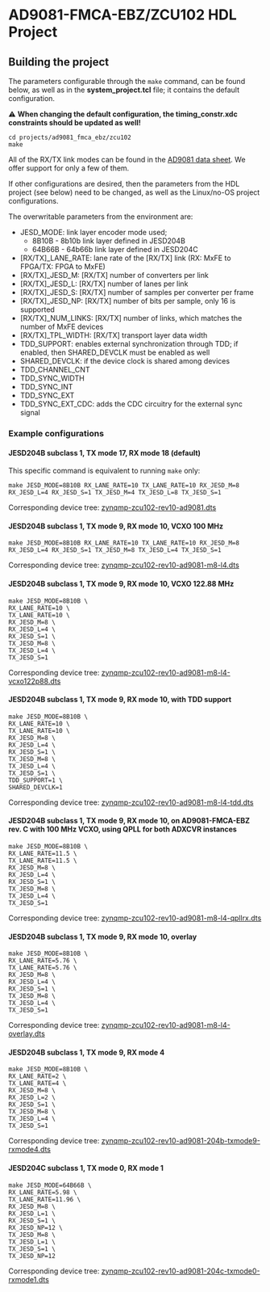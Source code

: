 # AD9081-FMCA-EBZ/ZCU102 HDL Project

## Building the project

The parameters configurable through the `make` command, can be found below, as well as in the **system_project.tcl** file; it contains the default configuration.

:warning: **When changing the default configuration, the timing_constr.xdc constraints should be updated as well!**

```
cd projects/ad9081_fmca_ebz/zcu102
make
```

All of the RX/TX link modes can be found in the [AD9081 data sheet](https://www.analog.com/media/en/technical-documentation/user-guides/ad9081-ad9082-ug-1578.pdf). We offer support for only a few of them.

If other configurations are desired, then the parameters from the HDL project (see below) need to be changed, as well as the Linux/no-OS project configurations.

The overwritable parameters from the environment are:

- JESD_MODE: link layer encoder mode used; 
  - 8B10B - 8b10b link layer defined in JESD204B
  - 64B66B - 64b66b link layer defined in JESD204C
- [RX/TX]_LANE_RATE: lane rate of the [RX/TX] link (RX: MxFE to FPGA/TX: FPGA to MxFE)
- [RX/TX]_JESD_M: [RX/TX] number of converters per link
- [RX/TX]_JESD_L: [RX/TX] number of lanes per link
- [RX/TX]_JESD_S: [RX/TX] number of samples per converter per frame
- [RX/TX]_JESD_NP: [RX/TX] number of bits per sample, only 16 is supported
- [RX/TX]_NUM_LINKS: [RX/TX] number of links, which matches the number of MxFE devices
- [RX/TX]_TPL_WIDTH: [RX/TX] transport layer data width
- TDD_SUPPORT: enables external synchronization through TDD; if enabled, then SHARED_DEVCLK must be enabled as well
- SHARED_DEVCLK: if the device clock is shared among devices
- TDD_CHANNEL_CNT
- TDD_SYNC_WIDTH
- TDD_SYNC_INT
- TDD_SYNC_EXT
- TDD_SYNC_EXT_CDC: adds the CDC circuitry for the external sync signal

### Example configurations

#### JESD204B subclass 1, TX mode 17, RX mode 18 (default)

This specific command is equivalent to running `make` only:

```
make JESD_MODE=8B10B RX_LANE_RATE=10 TX_LANE_RATE=10 RX_JESD_M=8 RX_JESD_L=4 RX_JESD_S=1 TX_JESD_M=4 TX_JESD_L=8 TX_JESD_S=1
```

Corresponding device tree: [zynqmp-zcu102-rev10-ad9081.dts](https://github.com/analogdevicesinc/linux/blob/main/arch/arm64/boot/dts/xilinx/zynqmp-zcu102-rev10-ad9081.dts)

#### JESD204B subclass 1, TX mode 9, RX mode 10, VCXO 100 MHz

```
make JESD_MODE=8B10B RX_LANE_RATE=10 TX_LANE_RATE=10 RX_JESD_M=8 RX_JESD_L=4 RX_JESD_S=1 TX_JESD_M=8 TX_JESD_L=4 TX_JESD_S=1
```

Corresponding device tree: [zynqmp-zcu102-rev10-ad9081-m8-l4.dts](https://github.com/analogdevicesinc/linux/blob/main/arch/arm64/boot/dts/xilinx/zynqmp-zcu102-rev10-ad9081-m8-l4.dts)

#### JESD204B subclass 1, TX mode 9, RX mode 10, VCXO 122.88 MHz

```
make JESD_MODE=8B10B \
RX_LANE_RATE=10 \
TX_LANE_RATE=10 \
RX_JESD_M=8 \
RX_JESD_L=4 \
RX_JESD_S=1 \
TX_JESD_M=8 \
TX_JESD_L=4 \
TX_JESD_S=1
```

Corresponding device tree: [zynqmp-zcu102-rev10-ad9081-m8-l4-vcxo122p88.dts](https://github.com/analogdevicesinc/linux/blob/main/arch/arm64/boot/dts/xilinx/zynqmp-zcu102-rev10-ad9081-m8-l4-vcxo122p88.dts)

#### JESD204B subclass 1, TX mode 9, RX mode 10, with TDD support

```
make JESD_MODE=8B10B \
RX_LANE_RATE=10 \
TX_LANE_RATE=10 \
RX_JESD_M=8 \
RX_JESD_L=4 \
RX_JESD_S=1 \
TX_JESD_M=8 \
TX_JESD_L=4 \
TX_JESD_S=1 \
TDD_SUPPORT=1 \
SHARED_DEVCLK=1
```

Corresponding device tree: [zynqmp-zcu102-rev10-ad9081-m8-l4-tdd.dts](https://github.com/analogdevicesinc/linux/blob/main/arch/arm64/boot/dts/xilinx/zynqmp-zcu102-rev10-ad9081-m8-l4-tdd.dts)

#### JESD204B subclass 1, TX mode 9, RX mode 10, on AD9081-FMCA-EBZ rev. C with 100 MHz VCXO, using QPLL for both ADXCVR instances

```
make JESD_MODE=8B10B \
RX_LANE_RATE=11.5 \
TX_LANE_RATE=11.5 \
RX_JESD_M=8 \
RX_JESD_L=4 \
RX_JESD_S=1 \
TX_JESD_M=8 \
TX_JESD_L=4 \
TX_JESD_S=1
```

Corresponding device tree: [zynqmp-zcu102-rev10-ad9081-m8-l4-qpllrx.dts](https://github.com/analogdevicesinc/linux/blob/main/arch/arm64/boot/dts/xilinx/zynqmp-zcu102-rev10-ad9081-m8-l4-qpllrx.dts)

#### JESD204B subclass 1, TX mode 9, RX mode 10, overlay

```
make JESD_MODE=8B10B \
RX_LANE_RATE=5.76 \
TX_LANE_RATE=5.76 \
RX_JESD_M=8 \
RX_JESD_L=4 \
RX_JESD_S=1 \
TX_JESD_M=8 \
TX_JESD_L=4 \
TX_JESD_S=1
```

Corresponding device tree: [zynqmp-zcu102-rev10-ad9081-m8-l4-overlay.dts](https://github.com/analogdevicesinc/linux/blob/main/arch/arm64/boot/dts/xilinx/zynqmp-zcu102-rev10-ad9081-m8-l4-overlay.dts)

#### JESD204B subclass 1, TX mode 9, RX mode 4

```
make JESD_MODE=8B10B \
RX_LANE_RATE=2 \
TX_LANE_RATE=4 \
RX_JESD_M=8 \
RX_JESD_L=2 \
RX_JESD_S=1 \
TX_JESD_M=8 \
TX_JESD_L=4 \
TX_JESD_S=1
```

Corresponding device tree: [zynqmp-zcu102-rev10-ad9081-204b-txmode9-rxmode4.dts](https://github.com/analogdevicesinc/linux/blob/main/arch/arm64/boot/dts/xilinx/zynqmp-zcu102-rev10-ad9081-204b-txmode9-rxmode4.dts)

#### JESD204C subclass 1, TX mode 0, RX mode 1 

```
make JESD_MODE=64B66B \
RX_LANE_RATE=5.98 \
TX_LANE_RATE=11.96 \
RX_JESD_M=8 \
RX_JESD_L=1 \
RX_JESD_S=1 \
RX_JESD_NP=12 \
TX_JESD_M=8 \
TX_JESD_L=1 \
TX_JESD_S=1 \
TX_JESD_NP=12
```

Corresponding device tree: [zynqmp-zcu102-rev10-ad9081-204c-txmode0-rxmode1.dts](https://github.com/analogdevicesinc/linux/blob/main/arch/arm64/boot/dts/xilinx/zynqmp-zcu102-rev10-ad9081-204c-txmode0-rxmode1.dts)
